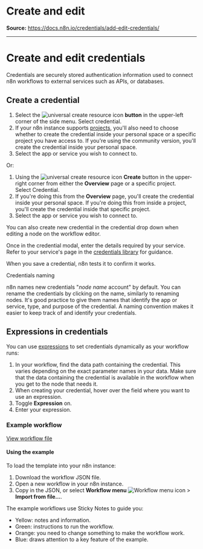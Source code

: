 # Create and edit

**Source:** https://docs.n8n.io/credentials/add-edit-credentials/

---

# Create and edit credentials

Credentials are securely stored authentication information used to connect n8n workflows to external services such as APIs, or databases.

## Create a credential

1. Select the ![universal create resource icon](../../_images/common-icons/universal-resource-button.png) **button** in the upper-left corner of the side menu. Select credential.
2. If your n8n instance supports [projects](../../glossary/#project-n8n), you'll also need to choose whether to create the credential inside your personal space or a specific project you have access to. If you're using the community version, you'll create the credential inside your personal space.
3. Select the app or service you wish to connect to.

Or:

1. Using the ![universal create resource icon](../../_images/common-icons/universal-resource-button.png) **Create** button in the upper-right corner from either the **Overview** page or a specific project. Select Credential.
2. If you're doing this from the **Overview** page, you'll create the credential inside your personal space. If you're doing this from inside a project, you'll create the credential inside that specific project.
3. Select the app or service you wish to connect to.

You can also create new credential in the credential drop down when editing a node on the workflow editor.

Once in the credential modal, enter the details required by your service. Refer to your service's page in the [credentials library](../../integrations/builtin/credentials/) for guidance.

When you save a credential, n8n tests it to confirm it works.

Credentials naming

n8n names new credentials "*node name* account" by default. You can rename the credentials by clicking on the name, similarly to renaming nodes. It's good practice to give them names that identify the app or service, type, and purpose of the credential. A naming convention makes it easier to keep track of and identify your credentials.

## Expressions in credentials

You can use [expressions](../../glossary/#expression-n8n) to set credentials dynamically as your workflow runs:

1. In your workflow, find the data path containing the credential. This varies depending on the exact parameter names in your data. Make sure that the data containing the credential is available in the workflow when you get to the node that needs it.
2. When creating your credential, hover over the field where you want to use an expression.
3. Toggle **Expression** on.
4. Enter your expression.

### Example workflow

[View workflow file](/_workflows/credentials/dynamic_credentials_using_expressions.json)

#### Using the example

To load the template into your n8n instance:

1. Download the workflow JSON file.
2. Open a new workflow in your n8n instance.
3. Copy in the JSON, or select **Workflow menu** ![Workflow menu icon](../../_images/common-icons/three-dots-horizontal.png) > **Import from file...**.

The example workflows use Sticky Notes to guide you:

- Yellow: notes and information.
- Green: instructions to run the workflow.
- Orange: you need to change something to make the workflow work.
- Blue: draws attention to a key feature of the example.
